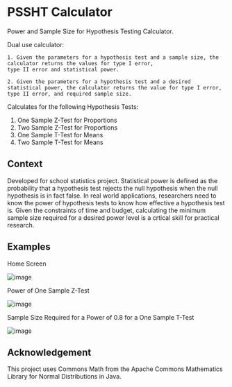 # PSSHT Calculator

Power and Sample Size for Hypothesis Testing Calculator. 

Dual use calculator:

	1. Given the parameters for a hypothesis test and a sample size, the calculator returns the values for type I error,
	type II error and statistical power.

	2. Given the parameters for a hypothesis test and a desired statistical power, the calculator returns the value for type I error,
	type II error, and required sample size.

Calculates for the following Hypothesis Tests:

 1. One Sample Z-Test for Proportions
 2. Two Sample Z-Test for Proportions
 3. One Sample T-Test for Means
 4. Two Sample T-Test for Means

## Context

Developed for school statistics project.  Statistical power is defined as the probability that a hypothesis test rejects the null hypothesis when the null hypothesis is in fact false.  In real world applications, researchers need to know the power of hypothesis tests to know how effective a hypothesis test is. Given the constraints of time and budget, calculating the minimum sample size required for a desired power level is a crtical skill for practical research.

## Examples

Home Screen

![image](https://user-images.githubusercontent.com/83883817/126055090-84fb6adb-f4d0-44c1-9ee0-24537d0cd4af.png)

Power of One Sample Z-Test 

![image](https://user-images.githubusercontent.com/83883817/126055130-cf426fc7-4a8b-4616-9542-b75911bd5810.png)

Sample Size Required for a Power of 0.8 for a One Sample T-Test

![image](https://user-images.githubusercontent.com/83883817/126055151-22b47ac0-cd35-40f9-89ab-ff15dd532d9a.png)


## Acknowledgement

This project uses Commons Math from the Apache Commons Mathematics Library for Normal Distributions in Java.
